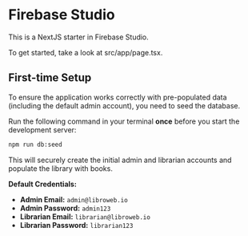 # Firebase Studio

This is a NextJS starter in Firebase Studio.

To get started, take a look at src/app/page.tsx.

## First-time Setup

To ensure the application works correctly with pre-populated data (including the default admin account), you need to seed the database.

Run the following command in your terminal **once** before you start the development server:

```bash
npm run db:seed
```

This will securely create the initial admin and librarian accounts and populate the library with books.

**Default Credentials:**
- **Admin Email:** `admin@libroweb.io`
- **Admin Password:** `admin123`
- **Librarian Email:** `librarian@libroweb.io`
- **Librarian Password:** `librarian123`
